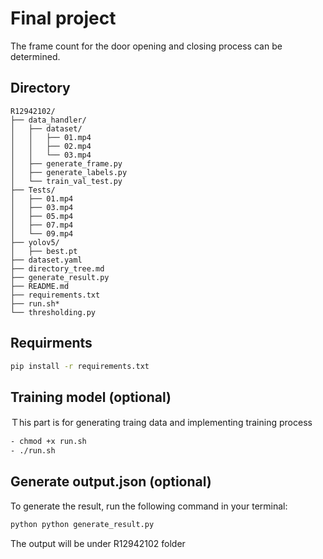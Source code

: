 # Final project

The frame count for the door opening and closing process can be determined.

## Directory
```
R12942102/
├── data_handler/
│   ├── dataset/
│   │   ├── 01.mp4
│   │   ├── 02.mp4
│   │   └── 03.mp4
│   ├── generate_frame.py
│   ├── generate_labels.py
│   └── train_val_test.py
├── Tests/
│   ├── 01.mp4
│   ├── 03.mp4
│   ├── 05.mp4
│   ├── 07.mp4
│   └── 09.mp4
├── yolov5/
│   ├── best.pt
├── dataset.yaml
├── directory_tree.md
├── generate_result.py
├── README.md
├── requirements.txt
├── run.sh*
└── thresholding.py
```

## Requirments
```bash
pip install -r requirements.txt 
```
## Training model (optional)
Ｔhis part is for generating traing data and implementing training process
```bash
- chmod +x run.sh
- ./run.sh
```

## Generate output.json (optional)
To generate the result, run the following command in your terminal:
```bash
python python generate_result.py
```
The output will be under R12942102 folder
